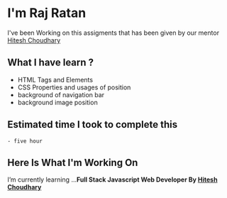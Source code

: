 




# I'm Raj Ratan
I've been Working on this assigments that has been given by our mentor [Hitesh Choudhary](https://github.com/hiteshchoudhary)</b><br>

## What I have learn ? 

- HTML Tags and Elements
- CSS Properties and usages of position
- background of navigation bar
- background image position   
  
## Estimated time I took to complete this
    - five hour


## Here Is What I'm Working On

   I’m currently learning  ...<strong>Full Stack Javascript Web Developer By [Hitesh Choudhary](https://github.com/hiteshchoudhary)</strong>


